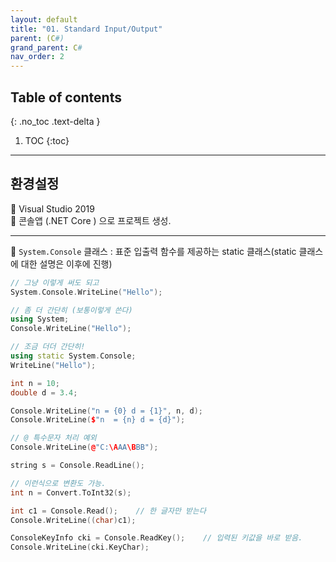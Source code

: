 ```yaml
---
layout: default
title: "01. Standard Input/Output"
parent: (C#)
grand_parent: C#
nav_order: 2
---
```


## Table of contents
{: .no_toc .text-delta }

1. TOC
{:toc}

---

## 환경설정

👑 Visual Studio 2019<br>
👑 콘솔앱 (.NET Core ) 으로 프로젝트 생성.<br>

---

🎈 `System.Console` 클래스 : 표준 입출력 함수를 제공하는 static 클래스(static 클래스에 대한 설명은 이후에 진행)

```cpp
// 그냥 이렇게 써도 되고
System.Console.WriteLine("Hello");

// 좀 더 간단히 (보통이렇게 쓴다)
using System;
Console.WriteLine("Hello");

// 조금 더더 간단히!
using static System.Console;
WriteLine("Hello");
```

```cpp
int n = 10;
double d = 3.4;

Console.WriteLine("n = {0} d = {1}", n, d);
Console.WriteLine($"n  = {n} d = {d}");

// @ 특수문자 처리 예외
Console.WriteLine(@"C:\AAA\BBB");
```

```cpp
string s = Console.ReadLine();

// 이런식으로 변환도 가능.
int n = Convert.ToInt32(s);

int c1 = Console.Read();    // 한 글자만 받는다
Console.WriteLine((char)c1);

ConsoleKeyInfo cki = Console.ReadKey();    // 입력된 키값을 바로 받음.
Console.WriteLine(cki.KeyChar);
```